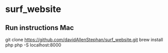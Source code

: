 # surf_website
Run instructions
Mac
----------------------
git clone https://github.com/davidAllenStephan/surf_website.git<n>
brew install php<n>
php -S localhost:8000<n>

